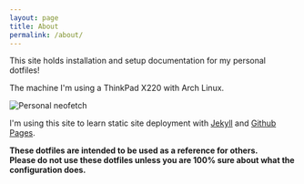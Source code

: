 ```yaml
---
layout: page
title: About
permalink: /about/
---
```


This site holds installation and setup documentation for my personal dotfiles! 

The machine I'm using a ThinkPad X220 with Arch Linux.

  ![Personal neofetch](/assets/images/anyafetch.png)

I'm using this site to learn static site deployment with [Jekyll](https://jekyllrb.com/) and [Github Pages](https://pages.github.com/).

**These dotfiles are intended to be used as a reference for others.   
Please do not use these dotfiles unless you are 100% sure about what the configuration does.**
